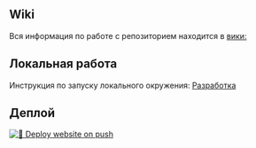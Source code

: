 ## Wiki
Вся информация по работе с репозиторием находится в [вики:](https://github.com/frendly/chglib/wiki)

## Локальная работа
Инструкция по запуску локального окружения:
[Разработка](https://github.com/frendly/chglib/wiki/%D0%A0%D0%B0%D0%B7%D1%80%D0%B0%D0%B1%D0%BE%D1%82%D0%BA%D0%B0)

## Деплой
[![🚀 Deploy website on push](https://github.com/frendly/chglib/actions/workflows/main.yml/badge.svg)](https://github.com/frendly/chglib/actions/workflows/main.yml)
